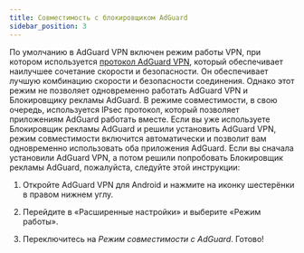 ```yaml
---
title: Совместимость с блокировщиком AdGuard
sidebar_position: 3
---
```



По умолчанию в AdGuard VPN включен режим работы VPN, при котором используется [протокол AdGuard VPN](/general/adguard-vpn-protocol.mdx), который обеспечивает наилучшее сочетание скорости и безопасности. Он обеспечивает лучшую комбинацию скорости и безопасности соединения. Однако этот режим не позволяет одновременно работать AdGuard VPN и Блокировщику рекламы AdGuard. В режиме совместимости, в свою очередь, используется IPsec протокол, который позволяет приложениям AdGuard работать вместе. Если вы уже используете Блокировщик рекламы AdGuard и решили установить AdGuard VPN, режим совместимости включится автоматически и позволит вам одновременно использовать оба приложения AdGuard. Если вы сначала установили AdGuard VPN, а потом решили попробовать Блокировщик рекламы AdGuard, пожалуйста, следуйте этой инструкции:

1. Откройте AdGuard VPN для Android и нажмите на иконку шестерёнки в правом нижнем углу.

2. Перейдите в «Расширенные настройки» и выберите «Режим работы».

3. Переключитесь на *Режим совместимости с AdGuard*. Готово!